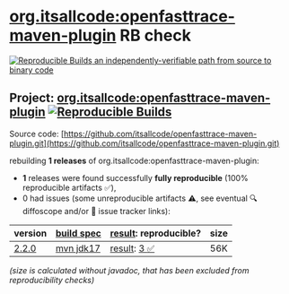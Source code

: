 [org.itsallcode:openfasttrace-maven-plugin](https://central.sonatype.com/artifact/org.itsallcode/openfasttrace-maven-plugin/versions) RB check
=======

[![Reproducible Builds](https://reproducible-builds.org/images/logos/rb.svg) an independently-verifiable path from source to binary code](https://reproducible-builds.org/)

## Project: [org.itsallcode:openfasttrace-maven-plugin](https://central.sonatype.com/artifact/org.itsallcode/openfasttrace-maven-plugin/versions) [![Reproducible Builds](https://img.shields.io/endpoint?url=https://raw.githubusercontent.com/jvm-repo-rebuild/reproducible-central/master/content/org/itsallcode/openfasttrace-maven-plugin/badge.json)](https://github.com/jvm-repo-rebuild/reproducible-central/blob/master/content/org/itsallcode/openfasttrace-maven-plugin/README.md)

Source code: [https://github.com/itsallcode/openfasttrace-maven-plugin.git](https://github.com/itsallcode/openfasttrace-maven-plugin.git)

rebuilding **1 releases** of org.itsallcode:openfasttrace-maven-plugin:
- **1** releases were found successfully **fully reproducible** (100% reproducible artifacts :white_check_mark:),
- 0 had issues (some unreproducible artifacts :warning:, see eventual :mag: diffoscope and/or :memo: issue tracker links):

| version | [build spec](/BUILDSPEC.md) | [result](https://reproducible-builds.org/docs/jvm/): reproducible? | size |
| -- | --------- | ------ | -- |
| [2.2.0](https://central.sonatype.com/artifact/org.itsallcode/openfasttrace-maven-plugin/2.2.0/pom) | [mvn jdk17](openfasttrace-maven-plugin-2.2.0.buildspec) | [result](openfasttrace-maven-plugin-2.2.0.buildinfo): [3 :white_check_mark: ](openfasttrace-maven-plugin-2.2.0.buildcompare) | 56K |

<i>(size is calculated without javadoc, that has been excluded from reproducibility checks)</i>
